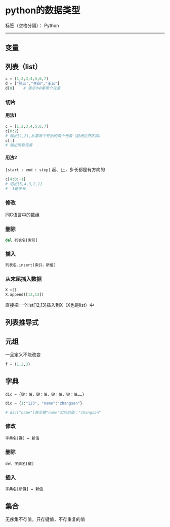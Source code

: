 # python的数据类型

标签（空格分隔）： Python

---

## 变量

## 列表（list）
```python
c = [1,2,3,4,5,6,7]
d = ["张三","李四","王五"]
d[0]    # 表示d中第零个元素
```

### 切片
#### 用法1
```python
c = [1,2,3,4,5,6,7]
c[0:2]
# 输出[1,2],从第零个开始的两个元素（前闭后开区间）
c[:]
# 输出所有元素
```

#### 用法2
```[start : end : step]```
起、止，步长都是有方向的

```python
c[4:0:-1]   
# 切出[5,4,3,2,1]
# -1是步长
```

### 修改
同C语言中的数组

### 删除
```python
del 列表名[索引]
```

### 插入
```python
列表名.insert(索引，新值)
```

### 从末尾插入数据
```python
X =[]
X.append([12,13])
```
直接把一个list[12,13]插入到X（X也是list）中

## 列表推导式

## 元组
一旦定义不能改变
```python
f = (1,2,3)
```

## 字典
```
dic = {键：值，键：值，键：值，键：值……}
```

```python
dic = {1:"123", "name":"zhangsan"}

# dic["name"]表示键"name"对应的值："zhangsan"
```

### 修改
```
字典名[键] = 新值
```

### 删除
```
del 字典名[键]
```

### 插入
```
字典名[新键] = 新值
```

## 集合
无序集不存值，只存键值，不存重复的值




